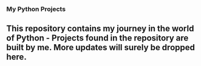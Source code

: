 ### My Python Projects

## This repository contains my journey in the world of Python - Projects found in the repository are built by me. More updates will surely be dropped here.
